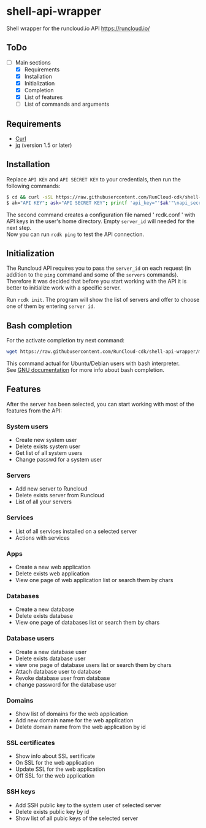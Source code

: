 # shell-api-wrapper
Shell wrapper for the runcloud.io API https://runcloud.io/

## ToDo
- [ ] Main sections
  - [x] Requirements
  - [x] Installation
  - [x] Initialization
  - [x] Completion
  - [x] List of features
  - [ ] List of commands and arguments

## Requirements
- [Curl](https://github.com/curl/curl)
- [jq](https://github.com/stedolan/jq) (version 1.5 or later)

## Installation
Replace `API KEY` and `API SECRET KEY` to your credentials, then run the following commands:
```bash
$ cd && curl -sSL https://raw.githubusercontent.com/RunCloud-cdk/shell-api-wrapper/master/rcdk.sh > rcdk && chmod +x rcdk && sudo cp rcdk /usr/local/bin/rcdk
$ ak="API KEY"; ask="API SECRET KEY"; printf 'api_key="'$ak'"\napi_secret_key="'$ask'"\nserver_id=' >> ~/rcdk.conf
```
The second command creates a configuration file named ' rcdk.conf ' with API keys in the user's home directory. Empty `server_id` will needed for the next step.\
Now you can run `rcdk ping` to test the API connection.

## Initialization
The Runcloud API requires you to pass the `server_id` on each request (in addition to the `ping` command and some of the `servers` commands).
Therefore it was decided that before you start working with the API it is better to initialize work with a specific server.

Run `rcdk init`. The program will show the list of servers and offer to choose one of them by entering `server id`.

## Bash completion
For the activate completion try next command: 
```bash
wget https://raw.githubusercontent.com/RunCloud-cdk/shell-api-wrapper/master/rcdk && sudo cp rcdk /etc/bash_completion.d/
```
This command actual for Ubuntu/Debian users with bash interpreter.\
See [GNU documentation](https://www.gnu.org/software/bash/manual/html_node/Programmable-Completion.html) for more info about bash completion.

## Features
After the server has been selected, you can start working with most of the features from the API:

### System users
- Create new system user
- Delete exists system user
- Get list of all system users
- Change passwd for a system user

### Servers
- Add new server to Runcloud
- Delete exists server from Runcloud
- List of all your servers

### Services
- List of all services installed on a selected server
- Actions with services

### Apps
- Create a new web application
- Delete exists web application
- View one page of web application list or search them by chars

### Databases
- Create a new database
- Delete exists database
- View one page of databases list or search them by chars

### Database users
- Create a new database user
- Delete exists database user
- view one page of database users list or search them by chars
- Attach database user to database
- Revoke database user from database
- change password for the database user

### Domains
- Show list of domains for the web application
- Add new domain name for the web application
- Delete domain name from the web application by id

### SSL certificates
- Show info about SSL sertificate
- On SSL for the web application
- Update SSL for the web application
- Off SSL for the web application

### SSH keys
- Add SSH public key to the system user of selected server
- Delete exists public key by id
- Show list of all pubic keys of the selected server
